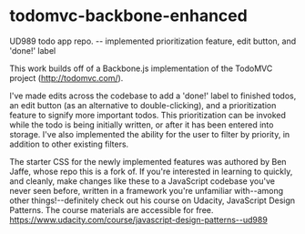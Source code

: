 # todomvc-backbone-enhanced
UD989 todo app repo. -- implemented prioritization feature, edit button, and 'done!' label

This work builds off of a Backbone.js implementation of the TodoMVC project (http://todomvc.com/).

I've made edits across the codebase to add a 'done!' label to finished todos, an edit button (as an alternative to double-clicking), and a prioritization feature to signify more important todos. This prioritization can be invoked while the todo is being initially written, or after it has been entered into storage. I've also implemented the ability for the user to filter by priority, in addition to other existing filters.

The starter CSS for the newly implemented features was authored by Ben Jaffe, whose repo this is a fork of. If you're interested in learning to quickly, and cleanly, make changes like these to a JavaScript codebase you've never seen before, written in a framework you're unfamiliar with--among other things!--definitely check out his course on Udacity, JavaScript Design Patterns. The course materials are accessible for free. https://www.udacity.com/course/javascript-design-patterns--ud989
